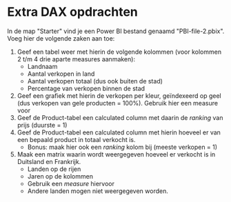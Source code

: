 # Extra DAX opdrachten

In de map "Starter" vind je een Power BI bestand genaamd "PBI-file-2.pbix". Voeg hier de volgende zaken aan toe:

1. Geef een tabel weer met hierin de volgende kolommen (voor kolommen 2 t/m 4 drie aparte measures aanmaken):
   * Landnaam
   * Aantal verkopen in land
   * Aantal verkopen totaal (dus ook buiten de stad)
   * Percentage van verkopen binnen de stad
2. Geef een grafiek met hierin de verkopen per kleur, geïndexeerd op geel (dus verkopen van gele producten = 100%). Gebruik hier een measure voor
3. Geef de Product-tabel een calculated column met daarin de _ranking_ van prijs (duurste = 1)
4. Geef de Product-tabel een calculated column met hierin hoeveel er van een bepaald product in totaal verkocht is.
   * Bonus: maak hier ook een _ranking_ kolom bij (meeste verkopen = 1)
5. Maak een matrix waarin wordt weergegeven hoeveel er verkocht is in Duitsland en Frankrijk.
   * Landen op de rijen
   * Jaren op de kolommen
   * Gebruik een _measure_ hiervoor
   * Andere landen mogen niet weergegeven worden.

